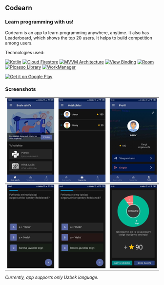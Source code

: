 ## Codearn

### Learn programming with us!

Codearn is an app to learn programming anywhere, anytime. It also has Leaderboard, which shows the top 20 users. It helps to build competition among users.

Technologies used:
<p>
  <a href="#"><img src="https://img.shields.io/badge/Kotlin--_.svg?style=flat-square&logo=kotlin" alt="Kotlin"></a>
  <a href="#"><img src="https://img.shields.io/badge/Cloud-Firestore-_.svg?style=flat-square&logo=firebase" alt="Cloud Firestore"></a>
  <a href="#"><img src="https://img.shields.io/badge/MVVM-Architecture-_.svg?style=flat-square" alt="MVVM Architecture"></a>
  <a href="#"><img src="https://img.shields.io/badge/Data-Binding-_.svg?style=flat-square" alt="View Binding"></a>
  <a href="#"><img src="https://img.shields.io/badge/Room--_.svg?style=flat-square" alt="Room"></a>
  <a href="#"><img src="https://img.shields.io/badge/Picasso-Library-_.svg?style=flat-square" alt="Picasso Library"></a>
  <a href="#"><img src="https://img.shields.io/badge/WorkManager--_.svg?style=flat-square" alt="WorkManager"></a>
</p>

<a href='https://play.google.com/store/apps/details?id=uz.codearn.codearnapp&pcampaignid=pcampaignidMKT-Other-global-all-co-prtnr-py-PartBadge-Mar2515-1'><img alt='Get it on Google Play' src='https://play.google.com/intl/en_us/badges/static/images/badges/en_badge_web_generic.png' width='200'/></a>

### Screenshots

| ![Screenshot 1](screenshots/screenshot1.jpg) | ![Screenshot 2](screenshots/screenshot2.jpg) | ![Screenshot 3](screenshots/screenshot3.jpg) |
| --- | --- | --- |
| ![Screenshot 4](screenshots/screenshot4.jpg) | ![Screenshot 5](screenshots/screenshot5.jpg) | ![Screenshot 6](screenshots/screenshot6.jpg) |

*Currently, app supports only Uzbek language.*
